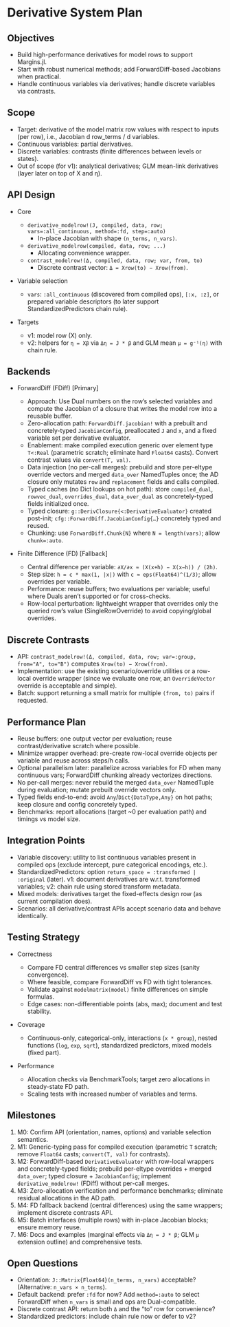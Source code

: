 # Derivative System Plan

## Objectives

- Build high-performance derivatives for model rows to support Margins.jl.
- Start with robust numerical methods; add ForwardDiff-based Jacobians when practical.
- Handle continuous variables via derivatives; handle discrete variables via contrasts.

## Scope

- Target: derivative of the model matrix row values with respect to inputs (per row), i.e., Jacobian d row_terms / d variables.
- Continuous variables: partial derivatives.
- Discrete variables: contrasts (finite differences between levels or states).
- Out of scope (for v1): analytical derivatives; GLM mean-link derivatives (layer later on top of X and η).

## API Design

- Core
  - `derivative_modelrow!(J, compiled, data, row; vars=:all_continuous, method=:fd, step=:auto)`
    - In-place Jacobian with shape `(n_terms, n_vars)`.
  - `derivative_modelrow(compiled, data, row; ...)`
    - Allocating convenience wrapper.
  - `contrast_modelrow!(Δ, compiled, data, row; var, from, to)`
    - Discrete contrast vector: `Δ = Xrow(to) − Xrow(from)`.

- Variable selection
  - `vars`: `:all_continuous` (discovered from compiled ops), `[:x, :z]`, or prepared variable descriptors (to later support StandardizedPredictors chain rule).

- Targets
  - v1: model row (X) only.
  - v2: helpers for `η = Xβ` via `Δη = J * β` and GLM mean `μ = g⁻¹(η)` with chain rule.

## Backends

- ForwardDiff (FDiff) [Primary]
  - Approach: Use Dual numbers on the row’s selected variables and compute the Jacobian of a closure that writes the model row into a reusable buffer.
  - Zero-allocation path: `ForwardDiff.jacobian!` with a prebuilt and concretely-typed `JacobianConfig`, preallocated `J` and `x`, and a fixed variable set per derivative evaluator.
  - Enablement: make compiled execution generic over element type `T<:Real` (parametric scratch; eliminate hard `Float64` casts). Convert contrast values via `convert(T, val)`.
  - Data injection (no per-call merges): prebuild and store per-eltype override vectors and merged `data_over` NamedTuples once; the AD closure only mutates `row` and `replacement` fields and calls compiled.
  - Typed caches (no Dict lookups on hot path): store `compiled_dual`, `rowvec_dual`, `overrides_dual`, `data_over_dual` as concretely-typed fields initialized once.
  - Typed closure: `g::DerivClosure{<:DerivativeEvaluator}` created post-init; `cfg::ForwardDiff.JacobianConfig{…}` concretely typed and reused.
  - Chunking: use `ForwardDiff.Chunk{N}` where `N = length(vars)`; allow `chunk=:auto`.

- Finite Difference (FD) [Fallback]
  - Central difference per variable: `∂X/∂x ≈ (X(x+h) − X(x−h)) / (2h)`.
  - Step size: `h = c * max(1, |x|)` with `c ≈ eps(Float64)^(1/3)`; allow overrides per variable.
  - Performance: reuse buffers; two evaluations per variable; useful where Duals aren’t supported or for cross-checks.
  - Row-local perturbation: lightweight wrapper that overrides only the queried row’s value (SingleRowOverride) to avoid copying/global overrides.

## Discrete Contrasts

- API: `contrast_modelrow!(Δ, compiled, data, row; var=:group, from="A", to="B")` computes `Xrow(to) − Xrow(from)`.
- Implementation: use the existing scenario/override utilities or a row-local override wrapper (since we evaluate one row, an `OverrideVector` override is acceptable and simple).
- Batch: support returning a small matrix for multiple `(from, to)` pairs if requested.

## Performance Plan

- Reuse buffers: one output vector per evaluation; reuse contrast/derivative scratch where possible.
- Minimize wrapper overhead: pre-create row-local override objects per variable and reuse across steps/h calls.
- Optional parallelism later: parallelize across variables for FD when many continuous vars; ForwardDiff chunking already vectorizes directions.
- No per-call merges: never rebuild the merged `data_over` NamedTuple during evaluation; mutate prebuilt override vectors only.
- Typed fields end-to-end: avoid `Any`/`Dict{DataType,Any}` on hot paths; keep closure and config concretely typed.
- Benchmarks: report allocations (target ~0 per evaluation path) and timings vs model size.

## Integration Points

- Variable discovery: utility to list continuous variables present in compiled ops (exclude intercept, pure categorical encodings, etc.).
- StandardizedPredictors: option `return_space = :transformed | :original` (later). v1: document derivatives are w.r.t. transformed variables; v2: chain rule using stored transform metadata.
- Mixed models: derivatives target the fixed-effects design row (as current compilation does).
- Scenarios: all derivative/contrast APIs accept scenario data and behave identically.

## Testing Strategy

- Correctness
  - Compare FD central differences vs smaller step sizes (sanity convergence).
  - Where feasible, compare ForwardDiff vs FD with tight tolerances.
  - Validate against `modelmatrix(model)` finite differences on simple formulas.
  - Edge cases: non-differentiable points (abs, max); document and test stability.

- Coverage
  - Continuous-only, categorical-only, interactions (`x * group`), nested functions (`log`, `exp`, `sqrt`), standardized predictors, mixed models (fixed part).

- Performance
  - Allocation checks via BenchmarkTools; target zero allocations in steady-state FD path.
  - Scaling tests with increased number of variables and terms.

## Milestones

1. M0: Confirm API (orientation, names, options) and variable selection semantics.
2. M1: Generic-typing pass for compiled execution (parametric `T` scratch; remove `Float64` casts; `convert(T, val)` for contrasts).
3. M2: ForwardDiff-based `DerivativeEvaluator` with row-local wrappers and concretely-typed fields; prebuild per-eltype overrides + merged `data_over`; typed closure + `JacobianConfig`; implement `derivative_modelrow!` (FDiff) without per-call merges.
4. M3: Zero-allocation verification and performance benchmarks; eliminate residual allocations in the AD path.
5. M4: FD fallback backend (central differences) using the same wrappers; implement discrete contrasts API.
6. M5: Batch interfaces (multiple rows) with in-place Jacobian blocks; ensure memory reuse.
7. M6: Docs and examples (marginal effects via `Δη = J * β`; GLM `μ` extension outline) and comprehensive tests.

## Open Questions

- Orientation: `J::Matrix{Float64}(n_terms, n_vars)` acceptable? (Alternative: `n_vars × n_terms`).
- Default backend: prefer `:fd` for now? Add `method=:auto` to select ForwardDiff when `n_vars` is small and ops are Dual-compatible.
- Discrete contrast API: return both `Δ` and the “to” row for convenience?
- Standardized predictors: include chain rule now or defer to v2?
